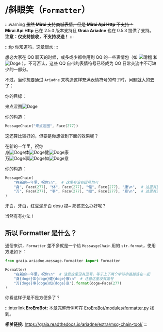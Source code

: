 # /斜眼笑（`Formatter`）

:::warning
~~虽然 **Mirai** 支持商城表情，但是 **Mirai Api Http** 不支持！~~  
**Mirai Api Http** 已在 2.5.0 版本支持且 **Graia Ariadne** 也在 0.5.3 提供了支持。  
**注意：仅支持接收，不支持发送！**
:::

:::tip
你知道吗，这章很水
:::

想必大家在 QQ 聊天的时候，或多或少都会用到 QQ 的一些表情包（如
<img
    src="/images/guide/huaji.webp"
    alt="滑稽"
    class="face"
/>
和
<img
    src="/images/guide/wangwang.webp"
    alt="Doge"
    class="face"
/>
）。不可否认，这些 QQ 自带的表情符号已经成为 QQ 日常交流中不可缺少的一部分。

不过，当你想要通过 `Ariadne` 来构造这样充满表情符号的句子时，问题就大的去了：

你的目标：

<chat-window>
  <chat-msg name="EroEroBot" avatar="/avatar/ero.webp">来点涩图<img
    src="/images/guide/wangwang.webp" alt="Doge"
    class="face"
  /></chat-msg>
</chat-window>

你的构造：

```python
MessageChain("来点涩图", Face(277))
```

这还算比较好的，但要是你想做到下面的效果呢？

<chat-window>
  <chat-msg name="EroEroBot" avatar="/avatar/ero.webp">
    在新的一年里，祝你<br />
    身<img src="/images/guide/wangwang.webp" alt="Doge" class="face" />体<img src="/images/guide/wangwang.webp" alt="Doge" class="face" />健<img src="/images/guide/wangwang.webp" alt="Doge" class="face" />康<br/>
    万<img src="/images/guide/wangwang.webp" alt="Doge" class="face" />事<img src="/images/guide/wangwang.webp" alt="Doge" class="face" />如<img src="/images/guide/wangwang.webp" alt="Doge" class="face" />意
  </chat-msg>
</chat-window>

你的构造：

```python
MessageChain(
    "在新的一年里，祝你\n",  # 这里有没有逗号均可
    "身", Face(277), "体", Face(277), "健", Face(277), "康\n",  # 这里有没有逗号均可
    "万", Face(277), "事", Face(277), "如", Face(277), "意\n",  # 这里有没有逗号均可
)
```

牙白，牙白，红豆泥牙白 desu 捏~ 那该怎么办好呢？

当然有有办法！

<h2>所以 Formatter 是什么？</h2>

通俗来讲，`Formatter` 差不多就是一个给 `MessasgeChain` 用的 `str.format`，使用方法如下：

```python
from graia.ariadne.message.formatter import Formatter

Formatter(
    "在新的一年里，祝你\n"  # 注意这里没有逗号，等于上下两个字符串直接连在一起
    "身{doge}体{doge}健{doge}康\n"  # 注意这里没有逗号
    "万{doge}事{doge}如{doge}意").format(doge=Face(277)
)
```

你看这样子是不是方便多了？

:::interlink
**EroEroBot:** 本章完整示例可在 [EroEroBot/modules/formatter.py](https://github.com/GraiaCommunity/EroEroBot/blob/master/modules/formatter.py) 找到。

**相关链接:** <https://graia.readthedocs.io/ariadne/extra/msg-chain-tool/>
:::

